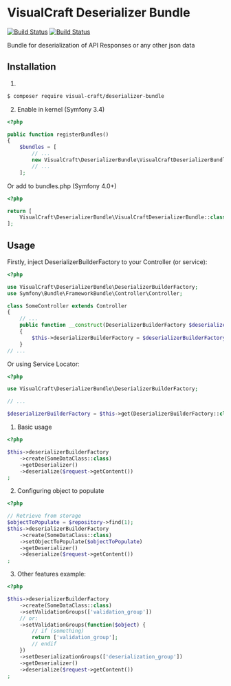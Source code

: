 VisualCraft Deserializer Bundle
===============================
[![Build Status](https://travis-ci.org/Visual-Craft/api-deserializer-bundle.svg?branch=master)](https://travis-ci.org/Visual-Craft/api-deserializer-bundle)
[![Build Status](https://codecov.io/gh/Visual-Craft/api-deserializer-bundle/branch/master/graph/badge.svg)](https://codecov.io/gh/Visual-Craft/api-deserializer-bundle/branch/master/graph/badge.svg)

Bundle for deserialization of API Responses or any other json data

Installation
------------
1)
```bash
$ composer require visual-craft/deserializer-bundle

```
2) Enable in kernel (Symfony 3.4)
```php
<?php

public function registerBundles()
{
    $bundles = [
        // ...
        new VisualCraft\DeserializerBundle\VisualCraftDeserializerBundle(),
        // ...
    ];
```
Or add to bundles.php (Symfony 4.0+)
```php
<?php

return [
    VisualCraft\DeserializerBundle\VisualCraftDeserializerBundle::class => ['all' => true],
];

```

Usage
-----

Firstly, inject DeserializerBuilderFactory to your Controller (or service):
```php
<?php

use VisualCraft\DeserializerBundle\DeserializerBuilderFactory;
use Symfony\Bundle\FrameworkBundle\Controller\Controller;

class SomeController extends Controller
{
    // ...
    public function __construct(DeserializerBuilderFactory $deserializerBuilderFactory)
    {
        $this->deserializerBuilderFactory = $deserializerBuilderFactory;
    }
// ...
```

Or using Service Locator:
```php
<?php

use VisualCraft\DeserializerBundle\DeserializerBuilderFactory;

// ...

$deserializerBuilderFactory = $this->get(DeserializerBuilderFactory::class);
```

1) Basic usage
```php
<?php

$this->deserializerBuilderFactory
    ->create(SomeDataClass::class)
    ->getDeserializer()
    ->deserialize($request->getContent())
;
```

2) Configuring object to populate
```php
<?php

// Retrieve from storage
$objectToPopulate = $repository->find(1);
$this->deserializerBuilderFactory
    ->create(SomeDataClass::class)
    ->setObjectToPopulate($objectToPopulate)
    ->getDeserializer()
    ->deserialize($request->getContent())
;
```

3) Other features example:
```php
<?php

$this->deserializerBuilderFactory
    ->create(SomeDataClass::class)
    ->setValidationGroups(['validation_group'])
    // or:
    ->setValidationGroups(function($object) {
        // if (something)
        return ['validation_group'];
        // endif
    })
    ->setDeserializationGroups(['deserialization_group'])
    ->getDeserializer()
    ->deserialize($request->getContent())
;
```
